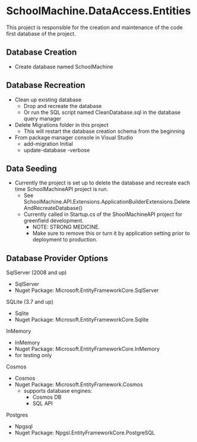 ﻿# SchoolMachine.DataAccess.Entities

This project is responsible for the creation and maintenance of the code first database of the project.

## Database Creation

* Create database named SchoolMachine

## Database Recreation

* Clean up existing database
  * Drop and recreate the database
  * Or run the SQL script named CleanDatabase.sql in the database query manager
* Delete Migrations folder in this project
  * This will restart the database creation schema from the beginning
* From package manager console in Visual Studio
  * add-migration Initial
  * update-database -verbose

## Data Seeding

* Currently the project is set up to delete the database and recreate each time SchoolMachineAPI project is run.
  * See SchoolMachine.API.Extensions.ApplicationBuilderExtensions.DeleteAndRecreateDatabase()
  * Currently called in Startup.cs of the ShoolMachineAPI project for greenfield development.
    * NOTE: STRONG MEDICINE.
    * Make sure to remove this or turn it by application setting prior to deployment to production.

## Database Provider Options

SqlServer (2008 and up)
* SqlServer
* Nuget Package: Microsoft.EntityFrameworkCore.SqlServer

SQLite (3.7 and up)
* Sqlite
* Nuget Package: Microsoft.EntityFrameworkCore.Sqlite

InMemory
* InMemory
* Nuget Package: Microsoft.EntityFrameworkCore.InMemory
* for testing only

Cosmos
* Cosmos
* Nuget Package: Microsoft.EntityFramework.Cosmos
  * supports database engines:
    * Cosmos DB
    * SQL API

Postgres
* Npgsql
* Nuget Package: Npgsl.EntityFrameworkCore.PostgreSQL


